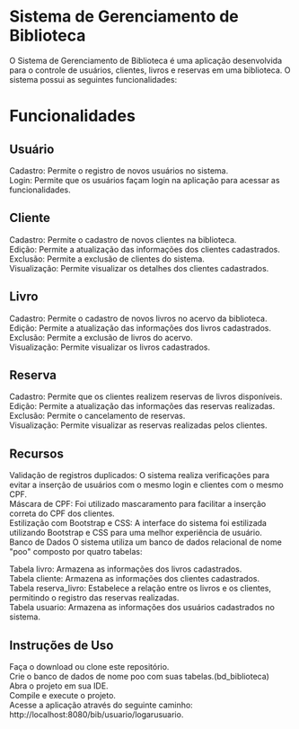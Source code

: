 # Sistema de Gerenciamento de Biblioteca

O Sistema de Gerenciamento de Biblioteca é uma aplicação desenvolvida para o controle de usuários, clientes, livros e reservas em uma biblioteca. O sistema possui as seguintes funcionalidades:

#  Funcionalidades
## Usuário
Cadastro: Permite o registro de novos usuários no sistema.\
Login: Permite que os usuários façam login na aplicação para acessar as funcionalidades.

## Cliente
Cadastro: Permite o cadastro de novos clientes na biblioteca.\
Edição: Permite a atualização das informações dos clientes cadastrados.\
Exclusão: Permite a exclusão de clientes do sistema.\
Visualização: Permite visualizar os detalhes dos clientes cadastrados.

## Livro
Cadastro: Permite o cadastro de novos livros no acervo da biblioteca.\
Edição: Permite a atualização das informações dos livros cadastrados.\
Exclusão: Permite a exclusão de livros do acervo.\
Visualização: Permite visualizar os livros cadastrados.

## Reserva
Cadastro: Permite que os clientes realizem reservas de livros disponíveis.\
Edição: Permite a atualização das informações das reservas realizadas.\
Exclusão: Permite o cancelamento de reservas.\
Visualização: Permite visualizar as reservas realizadas pelos clientes.

## Recursos
Validação de registros duplicados: O sistema realiza verificações para evitar a inserção de usuários com o mesmo login e clientes com o mesmo CPF.\
Máscara de CPF: Foi utilizado mascaramento para facilitar a inserção correta do CPF dos clientes.\
Estilização com Bootstrap e CSS: A interface do sistema foi estilizada utilizando Bootstrap e CSS para uma melhor experiência de usuário.\
Banco de Dados
O sistema utiliza um banco de dados relacional de nome "poo" composto por quatro tabelas:

Tabela livro: Armazena as informações dos livros cadastrados.\
Tabela cliente: Armazena as informações dos clientes cadastrados.\
Tabela reserva_livro: Estabelece a relação entre os livros e os clientes, permitindo o registro das reservas realizadas.\
Tabela usuario: Armazena as informações dos usuários cadastrados no sistema.

## Instruções de Uso
Faça o download ou clone este repositório.\
Crie o banco de dados de nome poo com suas tabelas.(bd_biblioteca)\
Abra o projeto em sua IDE.\
Compile e execute o projeto.\
Acesse a aplicação através do seguinte caminho: http://localhost:8080/bib/usuario/logarusuario.

